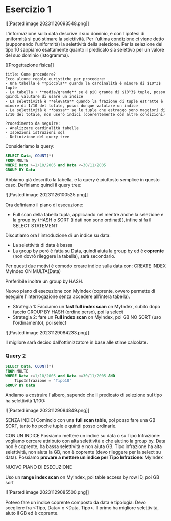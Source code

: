 # Esercizio 1

![[Pasted image 20231126093548.png]]

L'informazione sulla data descrive il suo dominio, e con l'ipotesi di uniformità si può stimare la selettività.
Per l'ultima condizione ci viene detto (supponendo l'uniformità) la selettività della selezione.
Per la selezione del tipo 10 sappiamo esattamente quanto il predicato sia selettivo per un valore del suo dominio (istogramma).

[[Progettazione fisica]]

```ad-note
title: Come procedere?
Ecco alcune regole euristiche per procedere:
- Una tabella è **piccola** quando la cardinalità è minore di $10^3$ tuple
- La tabella + **media/grande** se è più grande di $10^3$ tuple, posso quindi valutare di usare un indice
- La selettività è **elevata** quando la frazione di tuple estratte è minore di 1/10 del totale, posos dunque valutare un indice
- La selettività è **bassa** se le tuple che estraggo sono maggiori di 1/10 del totale, non userò indici (coerentemente con altre condizioni)

Procedimento da seguire:
- Analizzare cardinalità tabelle
- Ispezioni istruzioni sql
- Definizione del query tree
```

Consideriamo la query:

```sql
SELECT Data, COUNT(*)
FROM MULTE
WHERE Data >=1/10/2005 and Data <=30/11/2005
GROUP BY Data
```

Abbiamo già descritto la tabella, e la query è piuttosto semplice in questo caso. Definiamo quindi il query tree:

![[Pasted image 20231126100525.png]]

Ora definiamo il piano di esecuzione:
- Full scan della tabella tupla, applicando nel mentre anche la selezione e la group by (HASH o SORT (i dati non sono ordinati)), infine si fa il SELECT STATEMENT

Discutiamo ora l'introduzione di un indice su data:
- La selettività di data è bassa
- La group by però è fatta su Data, quindi aiuta la group by ed è **coprente** (non dovrò rileggere la tabella), sarà secondario.

Per questi due motivi è comodo creare indice sulla data con:
CREATE INDEX MyIndex ON MULTA(Data)

Preferibile inoltre un group by HASH.

Nuovo piano di esecuzione con MyIndex (coprente, ovvero permette di eseguire l'interrogazione senza accedere all'intera tabella).
- Strategia 1:
	Facciamo un **fast full index scan** on MyIndex, subito dopo faccio GROUP BY HASH (ordine perso), poi la select
- Strategia 2: fare un **Full index scan** on MyIndex, poi GB NO SORT (uso l'ordinamento), poi select

![[Pasted image 20231129084233.png]]

Il migliore sarà deciso dall'ottimizzatore in base alle stime calcolate.
### Query 2

```sql
SELECT Data, COUNT(*)
FROM MULTE
WHERE Data >=1/10/2005 and Data <=30/11/2005 AND
	TipoInfrazione = 'Tipo10'
GROUP BY Data
```

Andiamo a costruire l'albero, sapendo che il predicato di selezione sul tipo ha selettività 1/100:

![[Pasted image 20231129084849.png]]

SENZA INDICI
Comincio con una **full scan table**, poi posso fare una GB SORT, tanto ho poche tuple e quindi posso ordinarle.

CON UN INDICE
Possiamo mettere un indice su data o su Tipo Infrazione: vogliamo cercare attributo con alta selettività e che aiutino la group by.
Data non è coprente, ha bassa selettività e non aiuta GB.
Tipo infrazione ha alta selettività, non aiuta la GB, non è coprente (devo rileggere per la select su data).
Possiamo **provare a mettere un indice per Tipo Infrazione**: MyIndex

NUOVO PIANO DI ESECUZIONE

Uso un **range index scan** on MyIndex, poi table access by row ID, poi GB sort

![[Pasted image 20231129085500.png]]

Potevo fare un indice coprente composto da data e tipologia:
Devo scegliere fra <Tipo, Data> o <Data, Tipo>.
Il primo ha migliore selettività, aiuto il GB ed è coprente.
